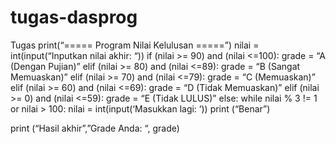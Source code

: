 # tugas-dasprog
Tugas
print(“===== Program Nilai Kelulusan =====”) nilai = int(input(“Inputkan nilai akhir: “))
if (nilai >= 90) and (nilai <=100): 
  grade = “A (Dengan Pujian)” 
 elif (nilai >= 80) and (nilai <=89):
  grade = “B (Sangat Memuaskan)” 
 elif (nilai >= 70) and (nilai <=79): 
  grade = “C (Memuaskan)”
elif (nilai >= 60) and (nilai <=69): 
  grade = “D (Tidak Memuaskan)” 
 elif (nilai >= 0) and (nilai <=59):
  grade = “E (Tidak LULUS)” 
 else: 
   while nilai % 3 != 1 or nilai > 100:
    nilai = int(input(‘Masukkan lagi: ‘))
     print (“Benar”)

print (“Hasil akhir”,”Grade Anda: “, grade)
